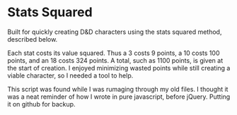 # Stats Squared


Built for quickly creating D&D characters using the stats squared method, described below.

Each stat costs its value squared. Thus a 3 costs 9 points, a 10 costs 100 points, and an 18 costs 324 points. A total, such as 1100 points, is given at the start of creation. I enjoyed minimizing wasted points while still creating a viable character, so I needed a tool to help.

This script was found while I was rumaging through my old files. I thought it was a neat reminder of how I wrote in pure javascript, before jQuery. Putting it on github for backup. 





